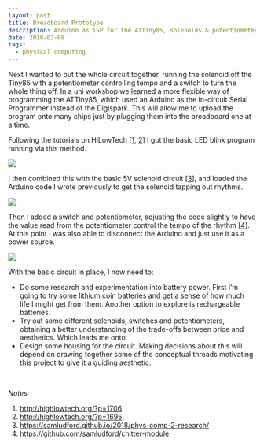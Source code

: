 ```yaml
---
layout: post
title: Breadboard Prototype
description: Arduino as ISP for the ATTiny85, solenoids & potentiometers
date: 2018-03-08
tags:
  - physical computing
---
```


Next I wanted to put the whole circuit together, running the solenoid off the Tiny85 with a potentiometer controlling tempo and a switch to turn the whole thing off. In a uni workshop we learned a more flexible way of programming the ATTiny85, which used an Arduino as the In-circuit Serial Programmer instead of the Digispark. This will allow me to upload the program onto many chips just by plugging them into the breadboard one at a time.

Following the tutorials on HiLowTech [<a href="http://highlowtech.org/?p=1706">1</a>, <a href="http://highlowtech.org/?p=1695">2</a>] I got the basic LED blink program running via this method.

<img src="{{site.url}}/assets/images/proto-1.jpg">

I then combined this with the basic 5V solenoid circuit [<a href="https://samludford.github.io/2018/phys-comp-2-research/">3</a>], and loaded the Arduino code I wrote previously to get the solenoid tapping out rhythms.

<img src="{{site.url}}/assets/images/proto-2.jpg">  

Then I added a switch and potentiometer, adjusting the code slightly to have the value read from the potentiometer control the tempo of the rhythm [<a href="https://github.com/samludford/chitter-module">4</a>]. At this point I was also able to disconnect the Arduino and just use it as a power source.

<img src="{{site.url}}/assets/images/proto-3.jpg">

With the basic circuit in place, I now need to:

- Do some research and experimentation into battery power. First I’m going to try some lithium coin batteries and get a sense of how much life I might get from them. Another option to explore is rechargeable batteries.
- Try out some different solenoids, switches and potentiometers, obtaining a better understanding of the trade-offs between price and aesthetics. Which leads me onto:
- Design some housing for the circuit. Making decisions about this will depend on drawing together some of the conceptual threads motivating this project to give it a guiding aesthetic.

<br />

<i>Notes</i>

1.	<a href="http://highlowtech.org/?p=1706">http://highlowtech.org/?p=1706</a>
2.	<a href="http://highlowtech.org/?p=1695">http://highlowtech.org/?p=1695</a>
3.	<a href="https://samludford.github.io/2018/phys-comp-2-research/">https://samludford.github.io/2018/phys-comp-2-research/</a>
4.	<a href="https://github.com/samludford/chitter-module">https://github.com/samludford/chitter-module</a>
